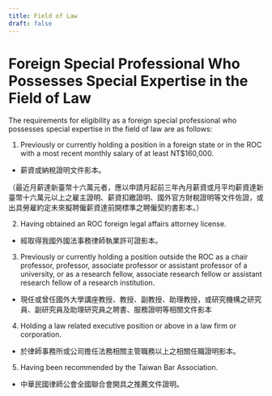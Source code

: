 ```yaml
---
title: Field of Law
draft: false
---
```

# Foreign Special Professional Who Possesses Special Expertise in the Field of Law

The requirements for eligibility as a foreign special professional who possesses special expertise in the field of law are as follows:

1. Previously or currently holding a position in a foreign state or in the ROC with a most recent monthly salary of at least NT$160,000.

* 薪資或納稅證明文件影本。

（最近月薪達新臺幣十六萬元者，應以申請月起前三年內月薪資或月平均薪資達新臺幣十六萬元以上之雇主證明、薪資扣繳證明、國外官方財稅證明等文件佐證，或出具勞雇約定未來擬聘僱薪資達前開標準之聘僱契約書影本。）

2. Having obtained an ROC foreign legal affairs attorney license.

* 經取得我國外國法事務律師執業許可證影本。

3. Previously or currently holding a position outside the ROC as a chair professor, professor, associate professor or assistant professor of a university, or as a research fellow, associate research fellow or assistant research fellow of a research institution.

* 現任或曾任國外大學講座教授、教授、副教授、助理教授，或研究機構之研究員、副研究員及助理研究員之聘書、服務證明等相關文件影本

4. Holding a law related executive position or above in a law firm or corporation.

* 於律師事務所或公司擔任法務相關主管職務以上之相關任職證明影本。

5. Having been recommended by the Taiwan Bar Association.

* 中華民國律師公會全國聯合會開具之推薦文件證明。
